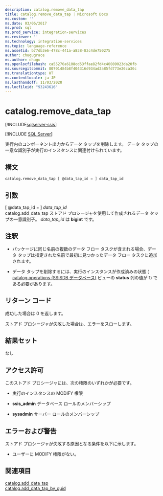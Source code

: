 ```yaml
---
description: catalog.remove_data_tap
title: catalog.remove_data_tap | Microsoft Docs
ms.custom: ''
ms.date: 03/06/2017
ms.prod: sql
ms.prod_service: integration-services
ms.reviewer: ''
ms.technology: integration-services
ms.topic: language-reference
ms.assetid: b77db3e6-478c-441a-a838-82c4de750275
author: chugugrace
ms.author: chugu
ms.openlocfilehash: ca55276a6108cd53ffae82fd4c40089023da20fb
ms.sourcegitcommit: 80701484b8f404316d934ad2a85fd773e26ca30c
ms.translationtype: HT
ms.contentlocale: ja-JP
ms.lasthandoff: 11/03/2020
ms.locfileid: "93243616"
---
```

# <a name="catalogremove_data_tap"></a>catalog.remove_data_tap 

[!INCLUDE[sqlserver-ssis](../../includes/applies-to-version/sqlserver-ssis.md)]


[!INCLUDE [SQL Server](../../includes/applies-to-version/sqlserver.md)]

  実行内のコンポーネント出力からデータ タップを削除します。 データ タップの一意な識別子が実行のインスタンスに関連付けられています。  
  
## <a name="syntax"></a>構文  
  
```sql  
catalog.remove_data_tap [ @data_tap_id = ] data_tap_id  
```  
  
## <a name="arguments"></a>引数  
 [ @data_tap_id = ] *data_tap_id*  
 catalog.add_data_tap ストアド プロシージャを使用して作成されるデータ タップの一意識別子。 *data_tap_id* は **bigint** です。  
  
## <a name="remarks"></a>注釈  

- パッケージに同じ名前の複数のデータ フロー タスクが含まれる場合、データ タップは指定された名前で最初に見つかったデータ フロー タスクに追加されます。  
  
- データ タップを削除するには、実行のインスタンスが作成済みの状態 ( [catalog.operations &#40;SSISDB データベース&#41;](../../integration-services/system-views/catalog-operations-ssisdb-database.md) ビューの **status** 列の値が 1) である必要があります。  
  
## <a name="return-codes"></a>リターン コード  
 成功した場合は 0 を返します。  
  
 ストアド プロシージャが失敗した場合は、エラーをスローします。  
  
## <a name="result-set"></a>結果セット  
 なし  
  
## <a name="permissions"></a>アクセス許可  
 このストアド プロシージャには、次の権限のいずれかが必要です。  
  
-   実行のインスタンスの MODIFY 権限  
  
-   **ssis_admin** データベース ロールのメンバーシップ  
  
-   **sysadmin** サーバー ロールのメンバーシップ  
  
## <a name="errors-and-warnings"></a>エラーおよび警告  
 ストアド プロシージャが失敗する原因となる条件を以下に示します。  
  
-   ユーザーに MODIFY 権限がない。  
  
## <a name="see-also"></a>関連項目  
 [catalog.add_data_tap](../../integration-services/system-stored-procedures/catalog-add-data-tap.md)   
 [catalog.add_data_tap_by_guid](../../integration-services/system-stored-procedures/catalog-add-data-tap-by-guid.md)  
  
  
